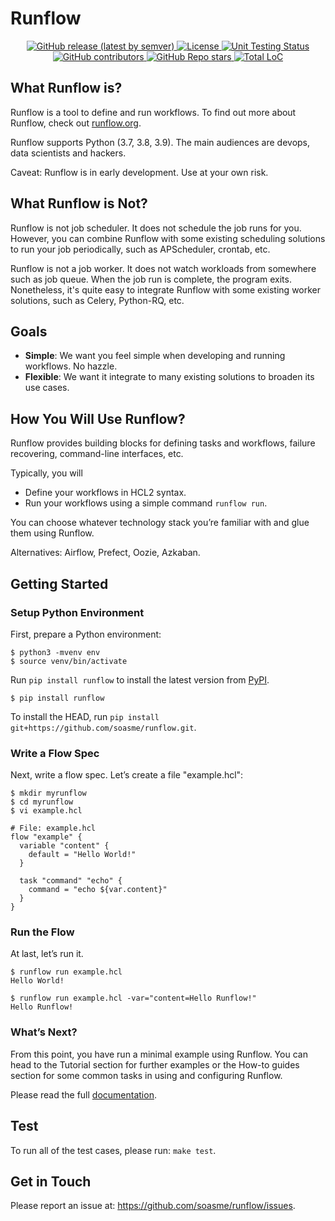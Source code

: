 # Runflow

<p align="center">
  <a href="https://github.com/soasme/runflow/releases">
    <img alt="GitHub release (latest by semver)" src="https://img.shields.io/pypi/v/runflow?color=%2360be86&style=for-the-badge">
  </a>
  <a href="LICENSE">
    <img alt="License" src="https://img.shields.io/github/license/soasme/runflow?color=%2360be86&style=for-the-badge">
  </a>
  <a href="https://github.com/soasme/runflow/actions">
    <img alt="Unit Testing Status" src="https://img.shields.io/github/workflow/status/soasme/runflow/Unit%20Testing?color=%2360be86&label=UNIT%20TEST&style=for-the-badge">
  </a>
  <a href="https://github.com/soasme/runflow/graphs/contributors">
    <img alt="GitHub contributors" src="https://img.shields.io/github/contributors-anon/soasme/runflow?color=%2360be86&style=for-the-badge">
  </a> 
  <a href="https://github.com/soasme/runflow/stargazers">
    <img alt="GitHub Repo stars" src="https://img.shields.io/github/stars/soasme/runflow?color=%2360be86&label=github%20stars&style=for-the-badge">
  </a>
  <a href="https://github.com/soasme/runflow">
    <img alt="Total LoC" src="https://img.shields.io/tokei/lines/github/soasme/runflow?color=%2360be86&style=for-the-badge">
  </a>
</p>

## What Runflow is?

Runflow is a tool to define and run workflows. To find out more about Runflow, check out [runflow.org](https://runflow.org).

Runflow supports Python (3.7, 3.8, 3.9). 
The main audiences are devops, data scientists and hackers.

Caveat: Runflow is in early development. Use at your own risk.

## What Runflow is Not?

Runflow is not job scheduler. It does not schedule the job runs for you. However, you can combine Runflow with some existing scheduling solutions to run your job periodically, such as APScheduler, crontab, etc.

Runflow is not a job worker. It does not watch workloads from somewhere such as job queue. When the job run is complete, the program exits. Nonetheless, it's quite easy to integrate Runflow with some existing worker solutions, such as Celery, Python-RQ, etc.

## Goals

* **Simple**: We want you feel simple when developing and running workflows. No hazzle.
* **Flexible**: We want it integrate to many existing solutions to broaden its use cases.

## How You Will Use Runflow?

Runflow provides building blocks for defining tasks and workflows, failure recovering, command-line interfaces, etc. 

Typically, you will

* Define your workflows in HCL2 syntax.
* Run your workflows using a simple command `runflow run`.

You can choose whatever technology stack you’re familiar with and glue them using Runflow.

Alternatives: Airflow, Prefect, Oozie, Azkaban.

## Getting Started

### Setup Python Environment

First, prepare a Python environment:

```
$ python3 -mvenv env
$ source venv/bin/activate
```

Run `pip install runflow` to install the latest version from [PyPI](https://pypi.org/project/runflow/).

```
$ pip install runflow
```

To install the HEAD, run `pip install git+https://github.com/soasme/runflow.git`.

### Write a Flow Spec

Next, write a flow spec. Let’s create a file "example.hcl":

```
$ mkdir myrunflow
$ cd myrunflow
$ vi example.hcl
```

```
# File: example.hcl
flow "example" {
  variable "content" {
    default = "Hello World!"
  }

  task "command" "echo" {
    command = "echo ${var.content}"
  }
}
```

### Run the Flow

At last, let’s run it.

```
$ runflow run example.hcl
Hello World!

$ runflow run example.hcl -var="content=Hello Runflow!"
Hello Runflow!
```

### What’s Next? 

From this point, you have run a minimal example using Runflow. You can head to the Tutorial section for further examples or the How-to guides section for some common tasks in using and configuring Runflow.

Please read the full [documentation](https://runflow.org).

## Test

To run all of the test cases, please run: `make test`.

## Get in Touch

Please report an issue at: <https://github.com/soasme/runflow/issues>.
